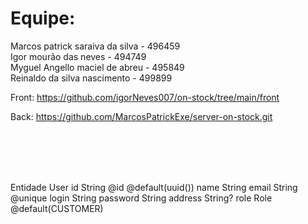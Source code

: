 # Equipe:

Marcos patrick saraiva da silva - 496459 <Br />
Igor mourão das neves - 494749 <Br />
Myguel Angello maciel de abreu - 495849 <Br />
Reinaldo da silva nascimento - 499899 <Br />


Front: 
https://github.com/igorNeves007/on-stock/tree/main/front


Back:
https://github.com/MarcosPatrickExe/server-on-stock.git




<Br />
<Br />
<Br />
<Br />


Entidade User
  id       String  @id @default(uuid())
  name     String
  email    String  @unique
  login    String
  password String
  address  String?
  role     Role    @default(CUSTOMER)

